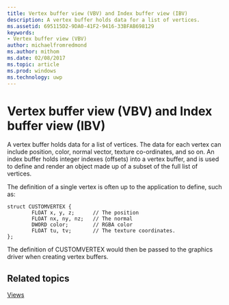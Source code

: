 ```yaml
---
title: Vertex buffer view (VBV) and Index buffer view (IBV)
description: A vertex buffer holds data for a list of vertices.
ms.assetid: 695115D2-9DA0-41F2-9416-33BFAB698129
keywords:
- Vertex buffer view (VBV)
author: michaelfromredmond
ms.author: mithom
ms.date: 02/08/2017
ms.topic: article
ms.prod: windows
ms.technology: uwp
---
```


# Vertex buffer view (VBV) and Index buffer view (IBV)


A vertex buffer holds data for a list of vertices. The data for each vertex can include position, color, normal vector, texture co-ordinates, and so on. An index buffer holds integer indexes (offsets) into a vertex buffer, and is used to define and render an object made up of a subset of the full list of vertices.

The definition of a single vertex is often up to the application to define, such as:

``` syntax
struct CUSTOMVERTEX { 
        FLOAT x, y, z;      // The position
        FLOAT nx, ny, nz;   // The normal
        DWORD color;        // RGBA color
        FLOAT tu, tv;       // The texture coordinates. 
}; 
```

The definition of CUSTOMVERTEX would then be passed to the graphics driver when creating vertex buffers.

## <span id="related-topics"></span>Related topics


[Views](views.md)

 

 




